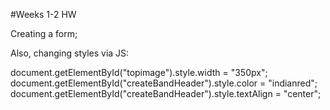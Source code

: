 #Weeks 1-2 HW

Creating a form; 

Also, changing styles via JS:


document.getElementById("topimage").style.width = "350px";
document.getElementById("createBandHeader").style.color = "indianred";
document.getElementById("createBandHeader").style.textAlign = "center";